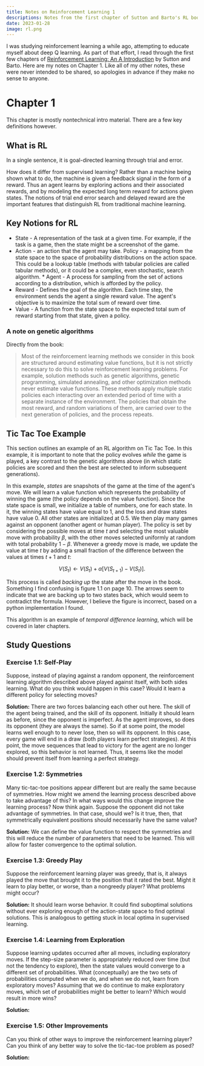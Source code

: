 ```yaml
---
title: Notes on Reinforcement Learning 1
descriptions: Notes from the first chapter of Sutton and Barto's RL book
date: 2023-01-28
image: rl.png
---
```


I was studying reinforcement learning a while ago, attempting to educate myself about deep Q learning. As part of that
effort, I read through the first few chapters of
[Reinforcement Learning: An A Introduction](http://incompleteideas.net/book/the-book.html) by Sutton and Barto. Here
are my notes on Chapter 1.  Like all of my other notes, these were never intended to be shared, so apologies in advance
if they make no sense to anyone.

# Chapter 1

This chapter is mostly nontechnical intro material. There are a few key
definitions however.

## What is RL

In a single sentence, it is goal-directed learning through trial and error.

How does it differ from supervised learning? Rather than a machine being shown
what to do, the machine is given a feedback signal in the form of a reward.
Thus an agent learns by exploring actions and their associated rewards, and by
modeling the expected long term reward for actions given states. The notions of
trial end error search and delayed reward are the important features that
distinguish RL from traditional machine learning.

## Key Notions for RL

- State - A representation of the task at a given time. For example, if the
  task is a game, then the state might be a screenshot of the game.
- Action - an action that the agent may take. Policy - a mapping from the state
  space to the space of probability distributions on the action space. This
  could be a lookup table (methods with tabular policies are called tabular
  methods), or it could be a complex, even stochastic, search algorithm. \*
  Agent - A process for sampling from the set of actions according to a
  distribution, which is afforded by the policy.
- Reward - Defines the goal of the algorithm. Each time step, the environment
  sends the agent a single reward value. The agent's objective is to maximize
  the total sum of reward over time.
- Value - A function from the state space to the expected total sum of reward
  starting from that state, given a policy.

### A note on genetic algorithms

Directly from the book:

> Most of the reinforcement learning methods we consider in this book are
> structured around estimating value functions, but it is not strictly necessary
> to do this to solve reinforcement learning problems. For example, solution
> methods such as genetic algorithms, genetic programming, simulated annealing,
> and other optimization methods never estimate value functions. These methods
> apply multiple static policies each interacting over an extended period of time
> with a separate instance of the environment. The policies that obtain the most
> reward, and random variations of them, are carried over to the next generation
> of policies, and the process repeats.

## Tic Tac Toe Example

This section outlines an example of an RL algorithm on Tic Tac Toe. In this
example, it is important to note that the policy evolves _while_ the game is
played, a key contrast to the genetic algorithms above (in which static policies
are scored and then the best are selected to inform subsequent generations).

In this example, _states_ are snapshots of the game at the time of the agent's
move. We will learn a value function which represents the probability of
winning the game (the policy depends on the value function). Since the state
space is small, we initialize a table of numbers, one for each state. In it,
the winning states have value equal to 1, and the loss and draw states have
value 0. All other states are initialized at 0.5. We then play many games
against an opponent (another agent or human player). The policy is set by
considering the possible moves at time $t$ and selecting the most valuable move
with probability $\beta$, with the other moves selected uniformly at random with
total probability $1-\beta$. Whenever a greedy move is made, we update the
value at time $t$ by adding a small fraction of the difference between the
values at times $t+1$ and $t$:

$$
V(S_t) \leftarrow V(S_t) + \alpha[V(S_{t+1}) - V(S_t)].
$$

This process is called _backing up_ the state after the move in the
book. Something I find confusing is figure 1.1 on page 10. The arrows seem to
indicate that we are backing up to two states back, which would seem to
contradict the formula. However, I believe the figure is incorrect, based on a
python implementation I found.

This algorithm is an example of _temporal difference learning_, which will be
covered in later chapters.

## Study Questions

### Exercise 1.1: Self-Play

Suppose, instead of playing against a random opponent, the reinforcement
learning algorithm described above played against itself, with both sides
learning. What do you think would happen in this case? Would it learn a
different policy for selecting moves?

**Solution:** There are two forces balancing each other out here. The skill of
the agent being trained, and the skill of its opponent. Initially it should
learn as before, since the opponent is imperfect. As the agent improves, so
does its opponent (they are always the same). So if at some point, the model
learns well enough to to never lose, then so will its opponent. In this case,
every game will end in a draw (both players learn perfect strategies). At this
point, the move sequences that lead to victory for the agent are no longer
explored, so this behavior is not learned. Thus, it seems like the model should
prevent itself from learning a perfect strategy.

### Exercise 1.2: Symmetries

Many tic-tac-toe positions appear different but are really the same because of
symmetries. How might we amend the learning process described above to take
advantage of this? In what ways would this change improve the learning process?
Now think again. Suppose the opponent did not take advantage of symmetries. In
that case, should we? Is it true, then, that symmetrically equivalent positions
should necessarily have the same value?

**Solution:** We can define the value function to respect the symmetries and
this will reduce the number of parameters that need to be learned. This will
allow for faster convergence to the optimal solution.

### Exercise 1.3: Greedy Play

Suppose the reinforcement learning player was greedy, that is, it always played
the move that brought it to the position that it rated the best. Might it learn
to play better, or worse, than a nongreedy player? What problems might occur?

**Solution:** It should learn worse behavior. It could find suboptimal
solutions without ever exploring enough of the action-state space to find
optimal solutions. This is analogous to getting stuck in local optima in
supervised learning.

### Exercise 1.4: Learning from Exploration

Suppose learning updates occurred after all moves, including exploratory moves.
If the step-size parameter is appropriately reduced over time (but not the
tendency to explore), then the state values would converge to a different set of
probabilities. What (conceptually) are the two sets of probabilities computed
when we do, and when we do not, learn from exploratory moves? Assuming that we
do continue to make exploratory moves, which set of probabilities might be
better to learn? Which would result in more wins?

**Solution:**

### Exercise 1.5: Other Improvements

Can you think of other ways to improve the reinforcement learning player? Can
you think of any better way to solve the tic-tac-toe problem as posed?

**Solution:**

